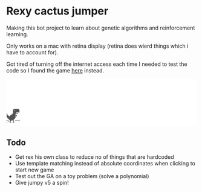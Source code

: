 # Rexy cactus jumper
Making this bot project to learn about genetic algorithms and reinforcement learning.

Only works on a mac with retina display (retina does wierd things which i have to account for).

Got tired of turning off the internet access each time I needed to test the code so I found the game [here](https://www.trex-game.skipser.com/) instead.

![one jumpy boi](assets/screenshot.gif)

## Todo
- Get rex his own class to reduce no of things that are hardcoded
- Use template matching instead of absolute coordinates when clicking to start new game
- Test out the GA on a toy problem (solve a polynomial)
- Give jumpy v5 a spin!
